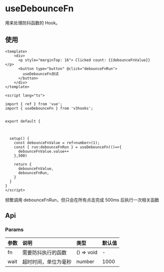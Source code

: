 # useDebounceFn

用来处理防抖函数的 Hook。


## 使用

```
<template>
    <div>
      <p style="marginTop: 16"> Clicked count: {{debounceFnValue}} </p>
      <button type="button" @click="debounceFnRun">
        useDebounceFn测试
      </button>
    </div>
</template>

<script lang="ts">

import { ref } from 'vue';
import { useDebounceFn } from 'v3hooks';


export default {
  
  

  setup() {
    const debounceFnValue = ref<number>(1);
    const { run:debounceFnRun } = useDebounceFn(()=>{
      debounceFnValue.value++
    },500)

    return {
      debounceFnValue,
      debounceFnRun,
    }
  }
}
</script>
```

频繁调用 debounceFnRun，但只会在所有点击完成 500ms 后执行一次相关函数



## Api

### Params

| 参数 | 说明 | 类型 | 默认值 |
| :----| :---- | :---- | :---- |
| fn | 需要防抖执行的函数 | () => void | - |
| wait | 超时时间，单位为毫秒 | number | 1000 |